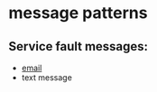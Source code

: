 # message patterns

## Service fault messages:

- [email](https://sheryllgds.github.io/message-patterns/service-fault/email)
- text message

